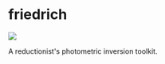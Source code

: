# friedrich

![](http://img.shields.io/badge/arXiv-1708.02583-orange.svg?style=flat)

A reductionist's photometric inversion toolkit.
